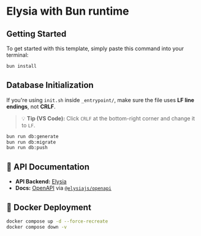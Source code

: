 # Elysia with Bun runtime

## Getting Started

To get started with this template, simply paste this command into your terminal:

```bash
bun install
```

## Database Initialization

If you're using `init.sh` inside `_entrypoint/`, make sure the file uses **LF line endings**, not **CRLF**.

> 💡 **Tip (VS Code):** Click `CRLF` at the bottom-right corner and change it to `LF`.

```bash
bun run db:generate
bun run db:migrate
bun run db:push
```

## 🧪 API Documentation

- **API Backend:** [Elysia](https://elysiajs.com/)
- **Docs:** [OpenAPI](https://www.openapis.org/) via [`@elysiajs/openapi`](https://github.com/elysiajs/openapi)

## 🐳 Docker Deployment

```bash
docker compose up -d --force-recreate
docker compose down -v
```
